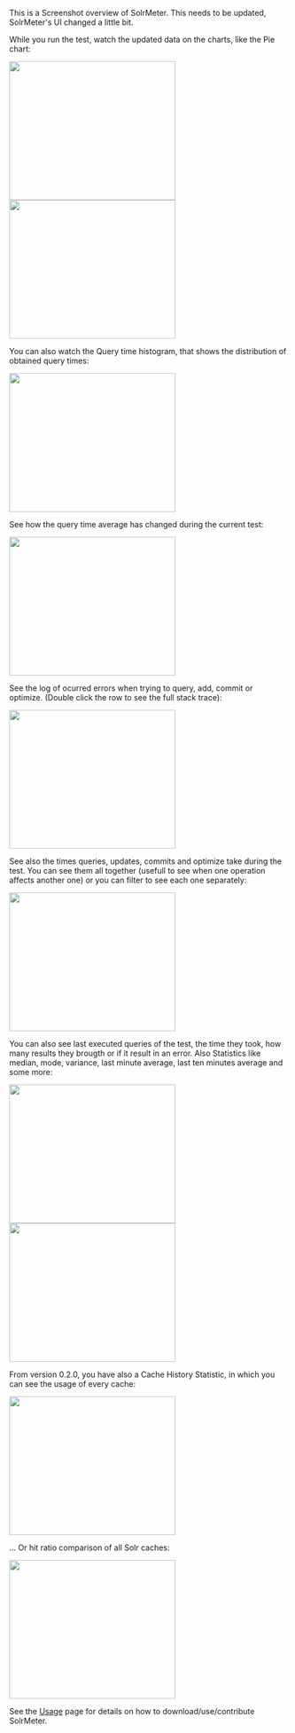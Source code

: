 This is a Screenshot overview of SolrMeter. This needs to be updated, SolrMeter's UI changed a little bit.

While you run the test, watch the updated data on the charts, like the Pie chart:

<a href='http://code.google.com/p/solrmeter/wiki/Screenshots#Pie_Chart1'><img src='http://solrmeter.googlecode.com/svn/wiki/Screenshots/pie-chart1.PNG' height='250' width='300' /></a> <a href='http://code.google.com/p/solrmeter/wiki/Screenshots#Pie_Chart2'><img src='http://solrmeter.googlecode.com/svn/wiki/Screenshots/pie-chart2.PNG' height='250' width='300' /></a>

You can also watch the Query time histogram, that shows the distribution of obtained query times:

<a href='http://code.google.com/p/solrmeter/wiki/Screenshots#Histogram'><img src='http://solrmeter.googlecode.com/svn/wiki/Screenshots/histogram-chart.PNG' align='middle' height='250' width='300' /></a>

See how the query time average has changed during the current test:

<a href='http://code.google.com/p/solrmeter/wiki/Screenshots#Query_History'><img src='http://solrmeter.googlecode.com/svn/wiki/Screenshots/query-history-chart.PNG' align='middle' height='250' width='300' /></a>

See the log of ocurred errors when trying to query, add, commit or optimize. (Double click the row to see the full stack trace):

<a href='http://code.google.com/p/solrmeter/wiki/Screenshots#Error_Log'><img src='http://solrmeter.googlecode.com/svn/wiki/Screenshots/error-log-and-stacktrace.PNG' align='middle' height='250' width='300' /></a>

See also the times queries, updates, commits and optimize take during the test. You can see them all together (usefull to see when one operation affects another one) or you can filter to see each one separately:

<a href='http://code.google.com/p/solrmeter/wiki/Screenshots#Time_Line'><img src='http://solrmeter.googlecode.com/svn/wiki/Screenshots/timeline-chart.PNG' align='middle' height='250' width='300' /></a>

You can also see last executed queries of the test, the time they took, how many results they brougth or if it result in an error. Also Statistics like median, mode, variance, last minute average, last ten minutes average and some more:

<a href='http://code.google.com/p/solrmeter/wiki/Screenshots#Query_Statistics'><img src='http://solrmeter.googlecode.com/svn/wiki/Screenshots/query-statistics.PNG' height='250' width='300' /></a> <a href='http://code.google.com/p/solrmeter/wiki/Screenshots#Query_Statistics2'><img src='http://solrmeter.googlecode.com/svn/wiki/Screenshots/query-statistics2.PNG' height='250' width='300' /></a>

From version 0.2.0, you have also a Cache History Statistic, in which you can see the usage of every cache:

<a href='http://code.google.com/p/solrmeter/wiki/Screenshots#CacheHistoryStatistic'><img src='http://solrmeter.googlecode.com/svn/wiki/Screenshots/CacheHistoryChart.jpg' height='250' width='300' /></a>

... Or hit ratio comparison of all Solr caches:

<a href='http://code.google.com/p/solrmeter/wiki/Screenshots#HitRatioStatistic'><img src='http://solrmeter.googlecode.com/svn/wiki/Screenshots/CacheHitRatio.jpg' height='250' width='300' /></a>

See the [Usage](Usage.md) page for details on how to download/use/contribute SolrMeter.